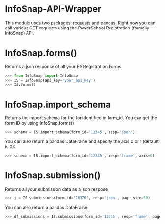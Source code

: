 # InfoSnap-API-Wrapper

This module uses two packages: requests and pandas. Right now you can call various GET requests using the PowerSchool Registration (formally InfoSnap) API.

# InfoSnap.forms()
Returns a json response of all your PS Registration Forms
```python
>>> from InfoSnap import InfoSnap
>>> IS = InfoSnap(api_key='your_api_key')
>>> IS.forms()
```
# InfoSnap.import_schema
Returns the import schema for the for identified in form_id. You can get the form ID by using InfoSnap.forms()
```python
>>> schema = IS.import_schema(form_id='12345', resp='json')
```
You can also return a pandas DataFrame and specify the axis 0 or 1 (default is 0):
```python
>>> schema = IS.import_schema(form_id='12345', resp='frame', axis=0)
```
# InfoSnap.submission()

Returns all your submission data as a json respose
```python
>>> j = IS.submissions(form_id='16376', resp='json', page_size=50)
```
You can also return a pandas DataFrame:
```python
>>> df_submissions = IS.submissions(form_id='12345', resp='frame', page_size=50)
```
